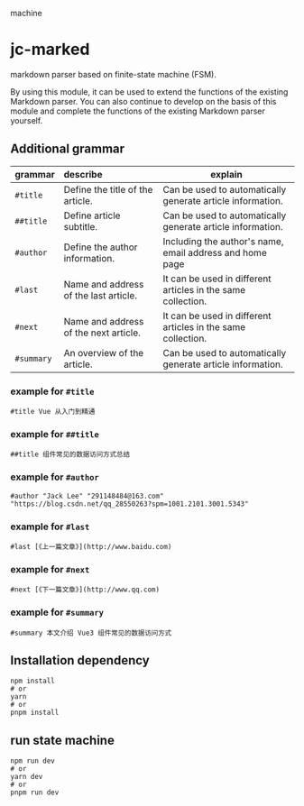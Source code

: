 machine

# jc-marked

markdown parser based on finite-state machine (FSM).

By using this module, it can be used to extend the functions of the existing Markdown parser. You can also continue to develop on the basis of this module and complete the functions of the existing Markdown parser yourself.

## Additional grammar

| grammar      | describe                              | explain                                                      |
| ------------ | :------------------------------------ | ------------------------------------------------------------ |
| `#title`   | Define the title of the article.      | Can be used to automatically generate article information.   |
| `##title ` | Define article subtitle.              | Can be used to automatically generate article information.   |
| `#author ` | Define the author information.        | Including the author's name, email address and home page     |
| `#last `   | Name and address of the last article. | It can be used in different articles in the same collection. |
| `#next `   | Name and address of the next article. | It can be used in different articles in the same collection. |
| `#summary` | An overview of the article.           | Can be used to automatically generate article information.   |

### example for `#title`

```
#title Vue 从入门到精通
```

### example for `##title`

```
##title 组件常见的数据访问方式总结
```

### example for `#author`

```
#author "Jack Lee" "291148484@163.com" "https://blog.csdn.net/qq_28550263?spm=1001.2101.3001.5343"
```

### example for `#last`

```
#last [《上一篇文章》](http://www.baidu.com)
```

### example for `#next`

```
#next [《下一篇文章》](http://www.qq.com)
```

### example for `#summary`

```
#summary 本文介绍 Vue3 组件常见的数据访问方式
```

## Installation dependency

```
npm install
# or
yarn
# or
pnpm install
```

## run state machine

```
npm run dev
# or
yarn dev
# or
pnpm run dev
```
